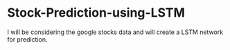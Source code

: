 # Stock-Prediction-using-LSTM
I will be considering the google stocks data and will create a LSTM network for prediction.
